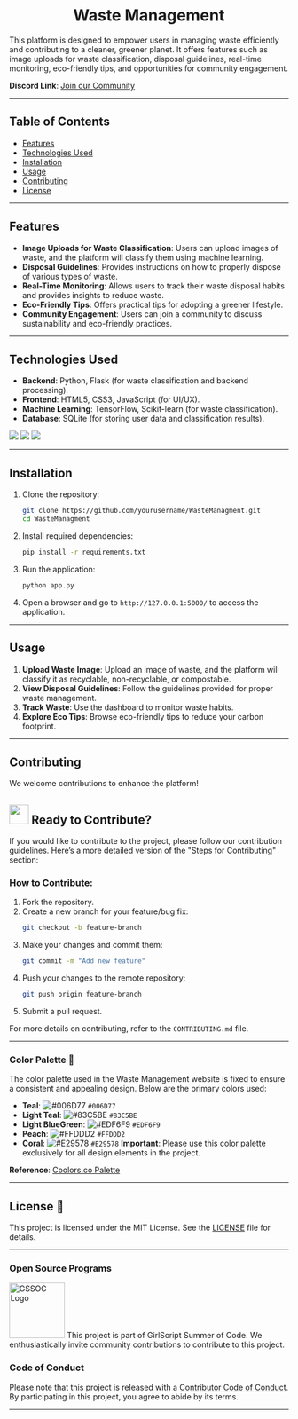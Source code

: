 
<div align="center">
  <h1> Waste Management</h1>
</div>

This platform is designed to empower users in managing waste efficiently and contributing to a cleaner, greener planet. It offers features such as image uploads for waste classification, disposal guidelines, real-time monitoring, eco-friendly tips, and opportunities for community engagement.

**Discord Link**: [Join our Community](https://discord.gg/JP43BDWP)

---

## Table of Contents
- [Features](#features)
- [Technologies Used](#technologies-used)
- [Installation](#installation)
- [Usage](#usage)
- [Contributing](#contributing)
- [License](#license)

---

## Features

- **Image Uploads for Waste Classification**: Users can upload images of waste, and the platform will classify them using machine learning.
- **Disposal Guidelines**: Provides instructions on how to properly dispose of various types of waste.
- **Real-Time Monitoring**: Allows users to track their waste disposal habits and provides insights to reduce waste.
- **Eco-Friendly Tips**: Offers practical tips for adopting a greener lifestyle.
- **Community Engagement**: Users can join a community to discuss sustainability and eco-friendly practices.

---

## Technologies Used

- **Backend**: Python, Flask (for waste classification and backend processing).
- **Frontend**: HTML5, CSS3, JavaScript (for UI/UX).
- **Machine Learning**: TensorFlow, Scikit-learn (for waste classification).
- **Database**: SQLite (for storing user data and classification results).

<img src="https://img.shields.io/badge/html5%20-%23E34F26.svg?&style=for-the-badge&logo=html5&logoColor=white"/> <img src="https://img.shields.io/badge/css3%20-%231572B6.svg?&style=for-the-badge&logo=css3&logoColor=white"/> <img src="https://img.shields.io/badge/javascript%20-%23323330.svg?&style=for-the-badge&logo=javascript&logoColor=%23F7DF1E"/>

---

## Installation

1. Clone the repository:

   ```bash
   git clone https://github.com/yourusername/WasteManagment.git
   cd WasteManagment
   ```

2. Install required dependencies:

   ```bash
   pip install -r requirements.txt
   ```

3. Run the application:

   ```bash
   python app.py
   ```

4. Open a browser and go to `http://127.0.0.1:5000/` to access the application.

---

## Usage

1. **Upload Waste Image**: Upload an image of waste, and the platform will classify it as recyclable, non-recyclable, or compostable.
2. **View Disposal Guidelines**: Follow the guidelines provided for proper waste management.
3. **Track Waste**: Use the dashboard to monitor waste habits.
4. **Explore Eco Tips**: Browse eco-friendly tips to reduce your carbon footprint.

---

## Contributing

We welcome contributions to enhance the platform!

<div>
  <h2><img src="https://fonts.gstatic.com/s/e/notoemoji/latest/2728/512.webp" width="35" height="35"> Ready to Contribute?</h2>
</div>

If you would like to contribute to the project, please follow our contribution guidelines.
Here’s a more detailed version of the "Steps for Contributing" section:




### How to Contribute:
1. Fork the repository.
2. Create a new branch for your feature/bug fix:
   ```bash
   git checkout -b feature-branch
   ```
3. Make your changes and commit them:
   ```bash
   git commit -m "Add new feature"
   ```
4. Push your changes to the remote repository:
   ```bash
   git push origin feature-branch
   ```
5. Submit a pull request.

For more details on contributing, refer to the `CONTRIBUTING.md` file.

---

### Color Palette 🎨

The color palette used in the Waste Management website is fixed to ensure a consistent and appealing design. Below are the primary colors used:

- **Teal**: ![#006D77](https://via.placeholder.com/15/006D77/000000?text=+) `#006D77`
- **Light Teal**: ![#83C5BE](https://via.placeholder.com/15/83C5BE/000000?text=+) `#83C5BE`
- **Light BlueGreen**: ![#EDF6F9](https://via.placeholder.com/15/EDF6F9/000000?text=+) `#EDF6F9`
- **Peach**: ![#FFDDD2](https://via.placeholder.com/15/FFDDD2/000000?text=+) `#FFDDD2`
- **Coral**: ![#E29578](https://via.placeholder.com/15/E29578/000000?text=+) `#E29578`
**Important**: Please use this color palette exclusively for all design elements in the project.

**Reference**: [Coolors.co Palette](https://coolors.co/palette/006d77-83c5be-edf6f9-ffddd2-e29578)





---

## License 📝

This project is licensed under the MIT License. See the [LICENSE](LICENSE) file for details.

---

### Open Source Programs

<img src="https://girlscriptsummerofcode.github.io/MentorshipProgram/images/gssoc.png" alt="GSSOC Logo" width="100px"> 
This project is part of GirlScript Summer of Code. We enthusiastically invite community contributions to contribute to this project.

### Code of Conduct

Please note that this project is released with a [Contributor Code of Conduct](CODE_OF_CONDUCT.md). By participating in this project, you agree to abide by its terms.

---
